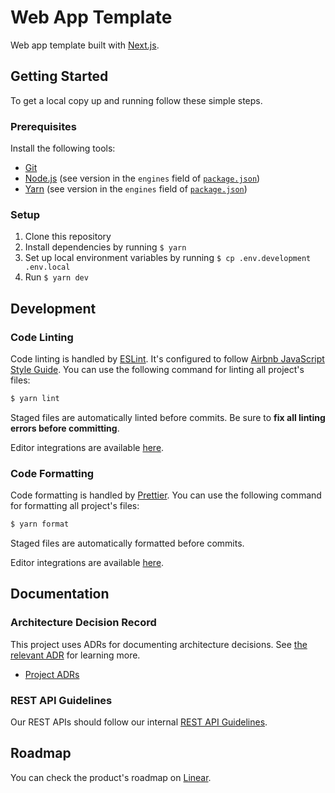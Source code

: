 # Web App Template

Web app template built with [Next.js](https://nextjs.org/).

## Getting Started

To get a local copy up and running follow these simple steps.

### Prerequisites

Install the following tools:

- [Git](https://git-scm.com/downloads)
- [Node.js](https://nodejs.org/en/download/) (see version in the `engines` field of [`package.json`](./package.json))
- [Yarn](https://yarnpkg.com/en/docs/install) (see version in the `engines` field of [`package.json`](./package.json))

### Setup

1. Clone this repository
2. Install dependencies by running `$ yarn`
3. Set up local environment variables by running `$ cp .env.development .env.local`
4. Run `$ yarn dev`

## Development

### Code Linting

Code linting is handled by [ESLint](https://eslint.org/). It's configured to follow [Airbnb
JavaScript Style Guide](https://airbnb.io/javascript/). You can use the following command for
linting all project's files:

```sh
$ yarn lint
```

Staged files are automatically linted before commits. Be sure to **fix all linting errors before
committing**.

Editor integrations are available [here](https://eslint.org/docs/user-guide/integrations).

### Code Formatting

Code formatting is handled by [Prettier](https://prettier.io/). You can use the following command
for formatting all project's files:

```sh
$ yarn format
```

Staged files are automatically formatted before commits.

Editor integrations are available [here](https://prettier.io/docs/en/editors.html).

## Documentation

### Architecture Decision Record

This project uses ADRs for documenting architecture decisions. See
[the relevant ADR](./docs/architectural-decisions/20211230-use-markdown-architectural-decision-records.md)
for learning more.

- [Project ADRs](./docs/architectural-decisions)

### REST API Guidelines

Our REST APIs should follow our internal [REST API Guidelines](./docs/api-guidelines.md).

## Roadmap

You can check the product's roadmap on [Linear](https://linear.app/).
